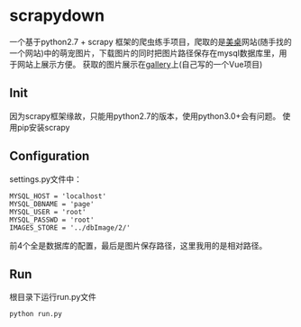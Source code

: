 # scrapydown

一个基于python2.7 + scrapy 框架的爬虫练手项目，爬取的是[美桌](http://www.win4000.com/meinvtag14366_1.html)网站(随手找的一个网站)中的萌宠图片，下载图片的同时把图片路径保存在mysql数据库里，用于网站上展示方便。
获取的图片展示在[gallery](https://gallery.util.online/)上(自己写的一个Vue项目)

## Init
  因为scrapy框架缘故，只能用python2.7的版本，使用python3.0+会有问题。
  使用pip安装scrapy
  
## Configuration
settings.py文件中：

    MYSQL_HOST = 'localhost'
    MYSQL_DBNAME = 'page'
    MYSQL_USER = 'root'
    MYSQL_PASSWD = 'root'
    IMAGES_STORE = '../dbImage/2/'
前4个全是数据库的配置，最后是图片保存路径，这里我用的是相对路径。

## Run
根目录下运行run.py文件

    python run.py
